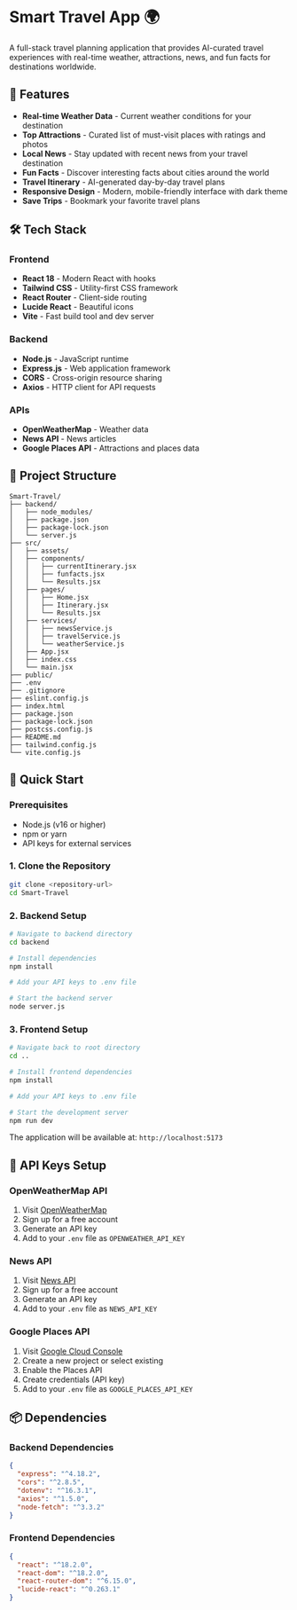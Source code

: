 # Smart Travel App 🌍

A full-stack travel planning application that provides AI-curated travel experiences with real-time weather, attractions, news, and fun facts for destinations worldwide.

## 🚀 Features

- **Real-time Weather Data** - Current weather conditions for your destination
- **Top Attractions** - Curated list of must-visit places with ratings and photos
- **Local News** - Stay updated with recent news from your travel destination
- **Fun Facts** - Discover interesting facts about cities around the world
- **Travel Itinerary** - AI-generated day-by-day travel plans
- **Responsive Design** - Modern, mobile-friendly interface with dark theme
- **Save Trips** - Bookmark your favorite travel plans

## 🛠️ Tech Stack

### Frontend
- **React 18** - Modern React with hooks
- **Tailwind CSS** - Utility-first CSS framework
- **React Router** - Client-side routing
- **Lucide React** - Beautiful icons
- **Vite** - Fast build tool and dev server

### Backend
- **Node.js** - JavaScript runtime
- **Express.js** - Web application framework
- **CORS** - Cross-origin resource sharing
- **Axios** - HTTP client for API requests

### APIs
- **OpenWeatherMap** - Weather data
- **News API** - News articles
- **Google Places API** - Attractions and places data

## 📁 Project Structure

```
Smart-Travel/
├── backend/
│   ├── node_modules/
│   ├── package.json
│   ├── package-lock.json
│   └── server.js
├── src/
│   ├── assets/
│   ├── components/
│   │   ├── currentItinerary.jsx
│   │   ├── funfacts.jsx
│   │   └── Results.jsx
│   ├── pages/
│   │   ├── Home.jsx
│   │   ├── Itinerary.jsx
│   │   └── Results.jsx
│   ├── services/
│   │   ├── newsService.js
│   │   ├── travelService.js
│   │   └── weatherService.js
│   ├── App.jsx
│   ├── index.css
│   └── main.jsx
├── public/
├── .env
├── .gitignore
├── eslint.config.js
├── index.html
├── package.json
├── package-lock.json
├── postcss.config.js
├── README.md
├── tailwind.config.js
└── vite.config.js
```

## 🚀 Quick Start

### Prerequisites
- Node.js (v16 or higher)
- npm or yarn
- API keys for external services

### 1. Clone the Repository
```bash
git clone <repository-url>
cd Smart-Travel
```

### 2. Backend Setup
```bash
# Navigate to backend directory
cd backend

# Install dependencies
npm install

# Add your API keys to .env file

# Start the backend server
node server.js
```

### 3. Frontend Setup
```bash
# Navigate back to root directory
cd ..

# Install frontend dependencies
npm install

# Add your API keys to .env file

# Start the development server
npm run dev
```

The application will be available at:
`http://localhost:5173`

## 🔑 API Keys Setup

### OpenWeatherMap API
1. Visit [OpenWeatherMap](https://openweathermap.org/api)
2. Sign up for a free account
3. Generate an API key
4. Add to your `.env` file as `OPENWEATHER_API_KEY`

### News API
1. Visit [News API](https://newsapi.org/)
2. Sign up for a free account
3. Generate an API key
4. Add to your `.env` file as `NEWS_API_KEY`

### Google Places API
1. Visit [Google Cloud Console](https://console.cloud.google.com/)
2. Create a new project or select existing
3. Enable the Places API
4. Create credentials (API key)
5. Add to your `.env` file as `GOOGLE_PLACES_API_KEY`

## 📦 Dependencies

### Backend Dependencies
```json
{
  "express": "^4.18.2",
  "cors": "^2.8.5",
  "dotenv": "^16.3.1",
  "axios": "^1.5.0",
  "node-fetch": "^3.3.2"
}
```

### Frontend Dependencies
```json
{
  "react": "^18.2.0",
  "react-dom": "^18.2.0",
  "react-router-dom": "^6.15.0",
  "lucide-react": "^0.263.1"
}
```
